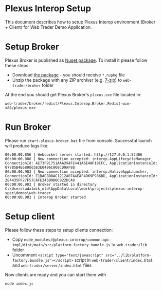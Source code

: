 
# Plexus Interop Setup

This document describes how to setup Plexus Interop environment (Broker + Client) for Web Trader Demo Application.

# Setup Broker 

Plexus Broker is published as [Nuget package](https://www.nuget.org/packages/Plexus.Interop.Broker.Redist-win-x86/). To install it please follow these steps:

- Download [the package](https://www.nuget.org/api/v2/package/Plexus.Interop.Broker.Redist-win-x86/0.3.8) - you should receive `*.nupkg` file
- Unzip the package with any ZIP archiver (e.g. [7-zip](https://www.7-zip.org/)) to `web-trader/broker` folder

At the end you should get Plexus Broker's `plexus.exe` file located in:

`web-trader/broker/redist/Plexus.Interop.Broker.Redist-win-x86/plexus.exe`

# Run Broker

Please run `start-plexus-broker.bat` file from console. Successful launch will produce logs like:

```
00:00:00.856 | Websocket server started: http://127.0.0.1:52486
00:00:00.888 | New connection accepted: interop.AppLifecycleManager, ConnectionId: AE73F91751AAA294FE441A6E48F1BCFC, ApplicationInstanceId: 07785B4E689803B3E0496C069CD9AF8B
00:00:00.903 | New connection accepted: interop.NativeAppLauncher, ConnectionId: E1BAC8D8AC1212A07A4EAF4D69F986DD, ApplicationInstanceId: 2E4435FF27F57CAFE346D9D6C922DCA9
00:00:00.903 | Broker started in directory C:\Users\udalmik_old\AppData\Local\work\projects\plexus-interop-spec\demos\web-trader
00:00:00.903 | Interop Broker started
```

# Setup client

Please follow these steps to setup clients connection:

- Copy `node_modules/@plexus-interop/common-api-impl/dist/main/src/platform-factory.bundle.js` to `web-trader/lib` folder
- Uncomment `<script type="text/javascript" src="../lib/platform-factory.bundle.js"></script>` script in `web-trader/client/index.html` and `web-trader/server/index.html` files

Now clients are ready and you can start them with 
```
node index.js
```

